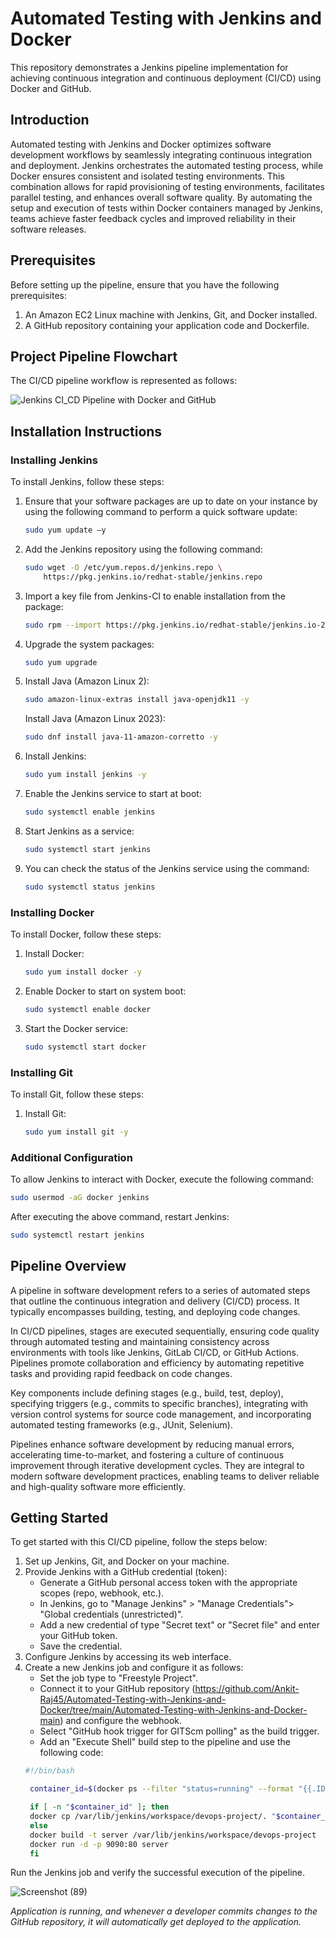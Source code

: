 # Automated Testing with Jenkins and Docker

This repository demonstrates a Jenkins pipeline implementation for achieving continuous integration and continuous deployment (CI/CD) using Docker and GitHub.

## Introduction

Automated testing with Jenkins and Docker optimizes software development workflows by seamlessly integrating continuous integration and deployment. Jenkins orchestrates the automated testing process, while Docker ensures consistent and isolated testing environments. This combination allows for rapid provisioning of testing environments, facilitates parallel testing, and enhances overall software quality. By automating the setup and execution of tests within Docker containers managed by Jenkins, teams achieve faster feedback cycles and improved reliability in their software releases.

## Prerequisites

Before setting up the pipeline, ensure that you have the following prerequisites:

1. An Amazon EC2 Linux machine with Jenkins, Git, and Docker installed.
2. A GitHub repository containing your application code and Dockerfile.

## Project Pipeline Flowchart

The CI/CD pipeline workflow is represented as follows:

![Jenkins CI_CD Pipeline with Docker and GitHub](https://i0.wp.com/collabnix.com/wp-content/uploads/2018/03/ci-cd.png?w=680&ssl=1)


## Installation Instructions

### Installing Jenkins

To install Jenkins, follow these steps:

1. Ensure that your software packages are up to date on your instance by using the following command to perform a quick software update:
    ```bash
    sudo yum update –y
    ```

2. Add the Jenkins repository using the following command:
    ```bash
    sudo wget -O /etc/yum.repos.d/jenkins.repo \
        https://pkg.jenkins.io/redhat-stable/jenkins.repo
    ```

3. Import a key file from Jenkins-CI to enable installation from the package:
    ```bash
    sudo rpm --import https://pkg.jenkins.io/redhat-stable/jenkins.io-2023.key
    ```

4. Upgrade the system packages:
    ```bash
    sudo yum upgrade
    ```

5. Install Java (Amazon Linux 2):
    ```bash
    sudo amazon-linux-extras install java-openjdk11 -y
    ```

   Install Java (Amazon Linux 2023):
    ```bash
    sudo dnf install java-11-amazon-corretto -y
    ```

6. Install Jenkins:
    ```bash
    sudo yum install jenkins -y
    ```

7. Enable the Jenkins service to start at boot:
    ```bash
    sudo systemctl enable jenkins
    ```

8. Start Jenkins as a service:
    ```bash
    sudo systemctl start jenkins
    ```

9. You can check the status of the Jenkins service using the command:
    ```bash
    sudo systemctl status jenkins
    ```
### Installing Docker

To install Docker, follow these steps:

1. Install Docker:
    ```bash
    sudo yum install docker -y
    ```

2. Enable Docker to start on system boot:
    ```bash
    sudo systemctl enable docker
    ```

3. Start the Docker service:
    ```bash
    sudo systemctl start docker
    ```

### Installing Git

To install Git, follow these steps:

1. Install Git:
    ```bash
    sudo yum install git -y
    ```

### Additional Configuration

To allow Jenkins to interact with Docker, execute the following command:

```bash
sudo usermod -aG docker jenkins
```
After executing the above command, restart Jenkins:

```bash
sudo systemctl restart jenkins
```

## Pipeline Overview

A pipeline in software development refers to a series of automated steps that outline the continuous integration and delivery (CI/CD) process. It typically encompasses building, testing, and deploying code changes.

In CI/CD pipelines, stages are executed sequentially, ensuring code quality through automated testing and maintaining consistency across environments with tools like Jenkins, GitLab CI/CD, or GitHub Actions. Pipelines promote collaboration and efficiency by automating repetitive tasks and providing rapid feedback on code changes.

Key components include defining stages (e.g., build, test, deploy), specifying triggers (e.g., commits to specific branches), integrating with version control systems for source code management, and incorporating automated testing frameworks (e.g., JUnit, Selenium).

Pipelines enhance software development by reducing manual errors, accelerating time-to-market, and fostering a culture of continuous improvement through iterative development cycles. They are integral to modern software development practices, enabling teams to deliver reliable and high-quality software more efficiently.

## Getting Started

To get started with this CI/CD pipeline, follow the steps below:

1. Set up Jenkins, Git, and Docker on your machine.
2. Provide Jenkins with a GitHub credential (token):
   - Generate a GitHub personal access token with the appropriate scopes (repo, webhook, etc.).
   - In Jenkins, go to "Manage Jenkins" > "Manage Credentials"> "Global credentials (unrestricted)".
   - Add a new credential of type "Secret text" or "Secret file" and enter your GitHub token.
   - Save the credential. 
3. Configure Jenkins by accessing its web interface.
4. Create a new Jenkins job and configure it as follows:
   - Set the job type to "Freestyle Project".
   - Connect it to your GitHub repository (https://github.com/Ankit-Raj45/Automated-Testing-with-Jenkins-and-Docker/tree/main/Automated-Testing-with-Jenkins-and-Docker-main) and configure the webhook.
   - Select "GitHub hook trigger for GITScm polling" as the build trigger.
   - Add an "Execute Shell" build step to the pipeline and use the following code:
   ```bash
   #!/bin/bash

    container_id=$(docker ps --filter "status=running" --format "{{.ID}}")

    if [ -n "$container_id" ]; then
    docker cp /var/lib/jenkins/workspace/devops-project/. "$container_id":/usr/share/nginx/html
    else
    docker build -t server /var/lib/jenkins/workspace/devops-project
    docker run -d -p 9090:80 server
    fi
    ```
Run the Jenkins job and verify the successful execution of the pipeline.


![Screenshot (89)](https://github.com/user-attachments/assets/4857453b-1463-4a3c-85d5-add02d6a5e9c)


*Application is running, and whenever a developer commits changes to the GitHub repository, it will automatically get deployed to the application.*

